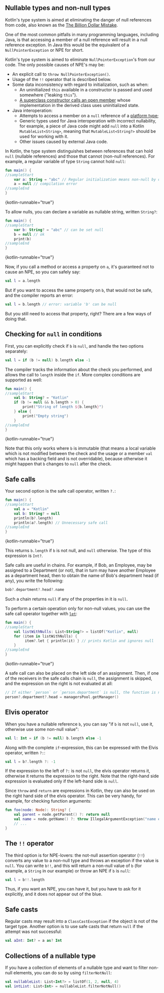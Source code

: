 [//]: # (title: Null safety)

## Nullable types and non-null types

Kotlin's type system is aimed at eliminating the danger of null references from code, also known as the [The Billion Dollar Mistake](https://en.wikipedia.org/wiki/Tony_Hoare#Apologies_and_retractions).

One of the most common pitfalls in many programming languages, including Java, is that accessing a member of a null 
reference will result in a null reference exception. In Java this would be the equivalent of a `NullPointerException` 
or NPE for short.

Kotlin's type system is aimed to eliminate `NullPointerException`'s from our code. The only possible causes of NPE's may be:

* An explicit call to `throw NullPointerException()`.
* Usage of the `!!` operator that is described below.
* Some data inconsistency with regard to initialization, such as when:
  * An uninitialized `this` available in a constructor is passed and used somewhere ("leaking `this`").
  * [A superclass constructor calls an open member](classes.md#derived-class-initialization-order) whose implementation 
  in the derived class uses uninitialized state.
* Java interoperation:
  * Attempts to access a member on a `null` reference of a [platform type](java-interop.md#null-safety-and-platform-types);
  * Generic types used for Java interoperation with incorrect nullability, for example, a piece of Java code might add 
  `null` into a Kotlin `MutableList<String>`, meaning that `MutableList<String?>` should be used for working with it.
  * Other issues caused by external Java code.

In Kotlin, the type system distinguishes between references that can hold `null` (nullable references) and those that 
cannot (non-null references).
For example, a regular variable of type `String` cannot hold `null`:

```kotlin
fun main() {
//sampleStart
    var a: String = "abc" // Regular initialization means non-null by default
    a = null // compilation error
//sampleEnd
}
```
{kotlin-runnable="true"}

To allow nulls, you can declare a variable as nullable string, written `String?`:

```kotlin
fun main() {
//sampleStart
    var b: String? = "abc" // can be set null
    b = null // ok
    print(b)
//sampleEnd
}
```
{kotlin-runnable="true"}

Now, if you call a method or access a property on `a`, it's guaranteed not to cause an NPE, so you can safely say:

```kotlin
val l = a.length
```

But if you want to access the same property on `b`, that would not be safe, and the compiler reports an error:

```kotlin
val l = b.length // error: variable 'b' can be null
```

But you still need to access that property, right? There are a few ways of doing that.

## Checking for `null` in conditions

First, you can explicitly check if `b` is `null`, and handle the two options separately:

```kotlin
val l = if (b != null) b.length else -1
```

The compiler tracks the information about the check you performed, and allows the call to `length` inside the `if`.
More complex conditions are supported as well:

```kotlin
fun main() {
//sampleStart
    val b: String? = "Kotlin"
    if (b != null && b.length > 0) {
        print("String of length ${b.length}")
    } else {
        print("Empty string")
    }
//sampleEnd
}
```
{kotlin-runnable="true"}

Note that this only works where `b` is immutable (that means a local variable which is not modified between the check and the
usage or a member `val` which has a backing field and is not overridable), because otherwise it might
happen that `b` changes to `null` after the check.

## Safe calls

Your second option is the safe call operator, written `?.`:

```kotlin
fun main() {
//sampleStart
    val a = "Kotlin"
    val b: String? = null
    println(b?.length)
    println(a?.length) // Unnecessary safe call
//sampleEnd
}
```
{kotlin-runnable="true"}

This returns `b.length` if `b` is not null, and `null` otherwise. The type of this expression is `Int?`.

Safe calls are useful in chains. For example, if Bob, an Employee, may be assigned to a Department (or not),
that in turn may have another Employee as a department head, then to obtain the name of Bob's department head (if any), 
you write the following:

```kotlin
bob?.department?.head?.name
```

Such a chain returns `null` if any of the properties in it is `null`.

To perform a certain operation only for non-null values, you can use the safe call operator together with 
[`let`](https://kotlinlang.org/api/latest/jvm/stdlib/kotlin/let.html):

```kotlin
fun main() {
//sampleStart
    val listWithNulls: List<String?> = listOf("Kotlin", null)
    for (item in listWithNulls) {
         item?.let { println(it) } // prints Kotlin and ignores null
    }
//sampleEnd
}
```
{kotlin-runnable="true"}

A safe call can also be placed on the left side of an assignment. Then, if one of the receivers in the safe calls chain 
is `null`, the assignment is skipped, and the expression on the right is not evaluated at all:

```kotlin
// If either `person` or `person.department` is null, the function is not called:
person?.department?.head = managersPool.getManager()
```

## Elvis operator

When you have a nullable reference `b`, you can say "if `b` is not `null`, use it, otherwise use some non-null value":

```kotlin
val l: Int = if (b != null) b.length else -1
```

Along with the complete `if`-expression, this can be expressed with the Elvis operator, written `?:`:

```kotlin
val l = b?.length ?: -1
```

If the expression to the left of `?:` is not `null`, the elvis operator returns it, otherwise it returns the expression 
to the right.
Note that the right-hand side expression is evaluated only if the left-hand side is `null`.

Since `throw` and `return` are expressions in Kotlin, they can also be used on
the right hand side of the elvis operator. This can be very handy, for example, for checking function arguments:

```kotlin
fun foo(node: Node): String? {
    val parent = node.getParent() ?: return null
    val name = node.getName() ?: throw IllegalArgumentException("name expected")
    // ...
}
```

## The `!!` operator

The third option is for NPE-lovers: the not-null assertion operator (`!!`) converts any value to a non-null
type and throws an exception if the value is `null`. You can write `b!!`, and this will return a non-null value of `b`
(for example, a `String` in our example) or throw an NPE if `b` is `null`:

```kotlin
val l = b!!.length
```

Thus, if you want an NPE, you can have it, but you have to ask for it explicitly, and it does not appear out of the blue.

## Safe casts

Regular casts may result into a `ClassCastException` if the object is not of the target type.
Another option is to use safe casts that return `null` if the attempt was not successful:

```kotlin
val aInt: Int? = a as? Int
```

## Collections of a nullable type

If you have a collection of elements of a nullable type and want to filter non-null elements, you can do so by using 
`filterNotNull`:

```kotlin
val nullableList: List<Int?> = listOf(1, 2, null, 4)
val intList: List<Int> = nullableList.filterNotNull()
```

